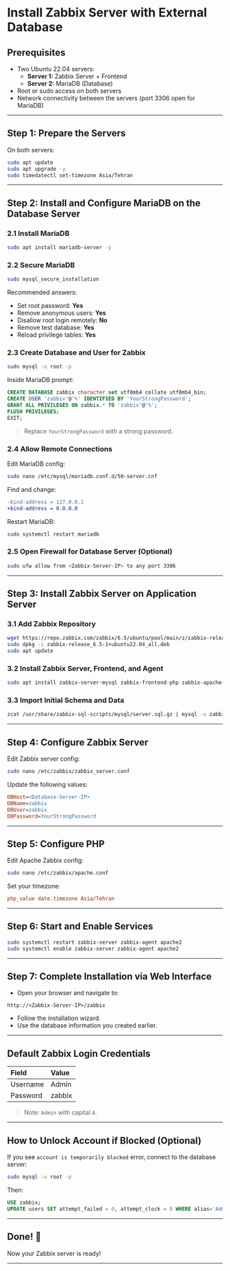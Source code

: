 # Install Zabbix Server with External Database

## Prerequisites
- Two Ubuntu 22.04 servers:
  - **Server 1:** Zabbix Server + Frontend
  - **Server 2:** MariaDB (Database)
- Root or sudo access on both servers
- Network connectivity between the servers (port 3306 open for MariaDB)

---

## Step 1: Prepare the Servers
On both servers:

```bash
sudo apt update
sudo apt upgrade -y
sudo timedatectl set-timezone Asia/Tehran
```

---

## Step 2: Install and Configure MariaDB on the Database Server

### 2.1 Install MariaDB
```bash
sudo apt install mariadb-server -y
```

### 2.2 Secure MariaDB
```bash
sudo mysql_secure_installation
```
Recommended answers:
- Set root password: **Yes**
- Remove anonymous users: **Yes**
- Disallow root login remotely: **No**
- Remove test database: **Yes**
- Reload privilege tables: **Yes**

### 2.3 Create Database and User for Zabbix
```bash
sudo mysql -u root -p
```
Inside MariaDB prompt:

```sql
CREATE DATABASE zabbix character set utf8mb4 collate utf8mb4_bin;
CREATE USER 'zabbix'@'%' IDENTIFIED BY 'YourStrongPassword';
GRANT ALL PRIVILEGES ON zabbix.* TO 'zabbix'@'%';
FLUSH PRIVILEGES;
EXIT;
```

> Replace `YourStrongPassword` with a strong password.

### 2.4 Allow Remote Connections
Edit MariaDB config:

```bash
sudo nano /etc/mysql/mariadb.conf.d/50-server.cnf
```
Find and change:

```diff
-bind-address = 127.0.0.1
+bind-address = 0.0.0.0
```

Restart MariaDB:

```bash
sudo systemctl restart mariadb
```

### 2.5 Open Firewall for Database Server (Optional)

```bash
sudo ufw allow from <Zabbix-Server-IP> to any port 3306
```

---

## Step 3: Install Zabbix Server on Application Server

### 3.1 Add Zabbix Repository
```bash
wget https://repo.zabbix.com/zabbix/6.5/ubuntu/pool/main/z/zabbix-release/zabbix-release_6.5-1+ubuntu22.04_all.deb
sudo dpkg -i zabbix-release_6.5-1+ubuntu22.04_all.deb
sudo apt update
```

### 3.2 Install Zabbix Server, Frontend, and Agent
```bash
sudo apt install zabbix-server-mysql zabbix-frontend-php zabbix-apache-conf zabbix-sql-scripts zabbix-agent -y
```

### 3.3 Import Initial Schema and Data
```bash
zcat /usr/share/zabbix-sql-scripts/mysql/server.sql.gz | mysql -u zabbix -p -h <Database-Server-IP> zabbix
```

---

## Step 4: Configure Zabbix Server

Edit Zabbix server config:

```bash
sudo nano /etc/zabbix/zabbix_server.conf
```

Update the following values:

```ini
DBHost=<Database-Server-IP>
DBName=zabbix
DBUser=zabbix
DBPassword=YourStrongPassword
```

---

## Step 5: Configure PHP

Edit Apache Zabbix config:

```bash
sudo nano /etc/zabbix/apache.conf
```

Set your timezone:

```ini
php_value date.timezone Asia/Tehran
```

---

## Step 6: Start and Enable Services
```bash
sudo systemctl restart zabbix-server zabbix-agent apache2
sudo systemctl enable zabbix-server zabbix-agent apache2
```

---

## Step 7: Complete Installation via Web Interface
- Open your browser and navigate to:

```text
http://<Zabbix-Server-IP>/zabbix
```

- Follow the installation wizard.
- Use the database information you created earlier.

---

## Default Zabbix Login Credentials

| Field | Value |
|:-----|:------|
| Username | Admin |
| Password | zabbix |

> Note: `Admin` with capital `A`.

---

## How to Unlock Account if Blocked (Optional)

If you see `account is temporarily blocked` error, connect to the database server:

```bash
sudo mysql -u root -p
```

Then:

```sql
USE zabbix;
UPDATE users SET attempt_failed = 0, attempt_clock = 0 WHERE alias='Admin';
```

---

## Done! 🌟

Now your Zabbix server is ready!

---

